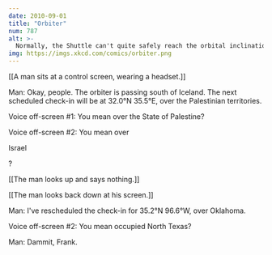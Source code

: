 ```yaml
---
date: 2010-09-01
title: "Orbiter"
num: 787
alt: >-
  Normally, the Shuttle can't quite safely reach the orbital inclination required to pass over both those points from a Canaveral launch, but this is an alternate history in which either it launches from Vandenberg or everyone hates the Outer Banks.
img: https://imgs.xkcd.com/comics/orbiter.png
---
```

[[A man sits at a control screen, wearing a headset.]]

Man: Okay, people. The orbiter is passing south of Iceland. The next scheduled check-in will be at 32.0°N 35.5°E, over the Palestinian territories.

Voice off-screen #1: You mean over the State of Palestine?

Voice off-screen #2: You mean over 

Israel

?

[[The man looks up and says nothing.]]

[[The man looks back down at his screen.]]

Man: I've rescheduled the check-in for 35.2°N 96.6°W, over Oklahoma.

Voice off-screen #2: You mean occupied North Texas?

Man: Dammit, Frank.

